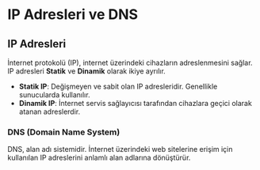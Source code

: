 # IP Adresleri ve DNS

## IP Adresleri
İnternet protokolü (IP), internet üzerindeki cihazların adreslenmesini sağlar. IP adresleri **Statik** ve **Dinamik** olarak ikiye ayrılır.

- **Statik IP**: Değişmeyen ve sabit olan IP adresleridir. Genellikle sunucularda kullanılır.
- **Dinamik IP**: İnternet servis sağlayıcısı tarafından cihazlara geçici olarak atanan adreslerdir.

### DNS (Domain Name System)
DNS, alan adı sistemidir. İnternet üzerindeki web sitelerine erişim için kullanılan IP adreslerini anlamlı alan adlarına dönüştürür.
